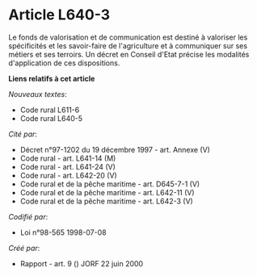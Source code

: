 # Article L640-3

Le fonds de valorisation et de communication est destiné à valoriser les spécificités et les savoir-faire de l'agriculture et
à communiquer sur ses métiers et ses terroirs. Un décret en Conseil d'Etat précise les modalités d'application de ces
dispositions.

**Liens relatifs à cet article**

_Nouveaux textes_:

  - Code rural L611-6
  - Code rural L640-5

_Cité par_:

  - Décret n°97-1202 du 19 décembre 1997 - art. Annexe (V)
  - Code rural - art. L641-14 (M)
  - Code rural - art. L641-24 (V)
  - Code rural - art. L642-20 (V)
  - Code rural et de la pêche maritime - art. D645-7-1 (V)
  - Code rural et de la pêche maritime - art. L642-11 (V)
  - Code rural et de la pêche maritime - art. L642-3 (V)

_Codifié par_:

  - Loi n°98-565 1998-07-08

_Créé par_:

  - Rapport - art. 9 () JORF 22 juin 2000
